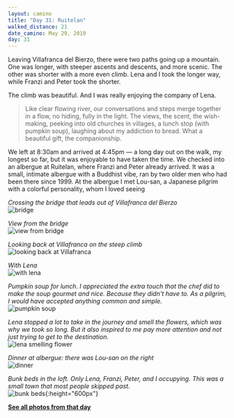 ```yaml
---
layout: camino
title: "Day 31: Ruitelan"
walked_distance: 21
date_camino: May 29, 2019
day: 31
---
```


Leaving Villafranca del Bierzo, there were two paths going up a mountain. One was longer, with steeper ascents and descents, and more scenic. The other was shorter with a more even climb. Lena and I took the longer way, while Franzi and Peter took the shorter. 

The climb was beautiful. And I was really enjoying the company of Lena. 

> Like clear flowing river, our conversations and steps merge together in a flow, no hiding, fully in the light. The views, the scent, the wish-making, peeking into old churches in villages, a lunch stop (with pumpkin soup), laughing about my addiction to bread. What a beautiful gift, the companionship. 

We left at 8:30am and arrived at 4:45pm — a long day out on the walk, my longest so far, but it was enjoyable to have taken the time. We checked into an albergue at Ruitelan, where Franzi and Peter already arrived. It was a small, intimate albergue with a Buddhist vibe, ran by two older men who had been there since 1999. At the albergue I met Lou-san, a Japanese pilgrim with a colorful personality, whom I loved seeing

*Crossing the bridge that leads out of Villafranca del Bierzo*  
![bridge](https://lh3.googleusercontent.com/pw/ACtC-3fbUPZdqMid4hps3fcYvoOv0UeNI_rX4lXx-WGybUhAt04l4WxbXt8aX6DfoGOJ9T24jl2Q4wsYbRfgGF_5sCoJNMeB8BF_X9MfstmjdOsc_3v8qXqfCe-Z7qtrKtH9hvU-vLnyYnwHsMYMHysAeFtj1g=w2500-h1406-no?authuser=0)

*View from the bridge*  
![view from bridge](https://lh3.googleusercontent.com/pw/ACtC-3cyuvjuLSP4wUCtBMLjDlE29rpRRUzd355geOnLKwiXmGHWhCoxcLc5ebfk-3Tt3XmAduON2qbRLQB6sqp1mEBCI-e-qZy-2YORw8-pY9kGaNlxo6Vx12k1jU0Ss44YG4nHDbzExtDUhhW35LF7ZJblOA=w2500-h1406-no?authuser=0)

*Looking back at Villafranca on the steep climb*  
![looking back at Villafranca](https://lh3.googleusercontent.com/pw/ACtC-3eRtOmj-EDWvyNcv8o-MsKnImPgiFKHmPPsQTtIG5BQY-cMWp_9wVoZwYQAlZv5Z7hwwuwef-CyiF8BUTiYadA1nd4AGXcRowblGl3Mxpp4UXDNS0KlxX9EL1SPNqVZWxjdLpEZ09aldcuwkPgugUR6Ww=w2500-h1406-no?authuser=0)

*With Lena*  
![with lena](https://lh3.googleusercontent.com/pw/ACtC-3d3-8972-JO7w_Hh97_RsR5C9Yhk0pCDQ2pp1CDwVDOmhqdPEuz9_MgsIdN1nXs24OivqPQTDLu-gdF7fXY45cZYsqDZdlSu7Bd-sNs1me_Kgtu-DPzOCa8fb_Ti8USXTO5pdl6o8zneXx3J_7cv6z0_g=w1876-h1406-no?authuser=0)

*Pumpkin soup for lunch. I appreciated the extra touch that the chef did to make the soup gourmet and nice. Because they didn't have to. As a pilgrim, I would have accepted anything common and simple.*  
![pumpkin soup](https://lh3.googleusercontent.com/pw/ACtC-3dO30hvnIugLwIZqxZM-1aGuIeJ33YoJbyf1YN8DaOphpgl9a_V_AK8u3e1IFcCVE0UhrAwHOZfPMEux2aX4ueGy0vxDVOLWF_KD9RZFDl2bP7FzP3DV254d9SALmPbyTwYINstS1iBN7rTDGFzFv07Tg=w2500-h1406-no?authuser=0)

*Lena stopped a lot to take in the journey and smell the flowers, which was why we took so long. But it also inspired to me pay more attention and not just trying to get to the destination.*  
![lena smelling flower](https://lh3.googleusercontent.com/pw/ACtC-3foVzqoL2Wlzy9VU8QsfgsL7F_2A64gFuSeZ5vrHwsnTQ6-_yZjAcJkn7-iK6IjP5D74pGgA_eWKX5T2Pk46NfO5cVoDJp3WqVLlq1uVZhicNtCEyuFIUZ5Q3LGPO47gjQU0zY6AebySoB4aQVsC7_Fzw=w2500-h1406-no?authuser=0)

*Dinner at albergue: there was Lou-san on the right*  
![dinner](https://lh3.googleusercontent.com/pw/ACtC-3dNsqmodB8YQ5ds0SQ2WOIMy2jbJ4yGBHTGL9GQ8zlCaEnsDmNmUe2pW0De4w2bBvQAmigUAObG57gdVmg8Xc585z5cEwpcBKY9H03PtW5KP4zT5zO__rweYNZcFNWP1FsdAlYZBmieU6UWV7swppNRSA=w792-h1406-no?authuser=0)

*Bunk beds in the loft. Only Lena, Franzi, Peter, and I occupying. This was a small town that most people skipped past.*  
![bunk beds](https://lh3.googleusercontent.com/pw/ACtC-3dIXkoCUEEk5WvIV428jMV0IiDFuaVrOC9FIfaUUDhK-NQ5KsW0ZbShs191CFPBo431yESljNRHVO-Ex90j4i2MzSU4jYIvH6k3fHMdMnvCWTYpzSLdLPtAZw2rhAHiUEiI4FPs3MKXX9E6q_ObQWC8ZA=w2500-h1406-no?authuser=0){:height="600px"}

[**See all photos from that day**](https://photos.app.goo.gl/ACcajYyVgFuWQAcm9)

